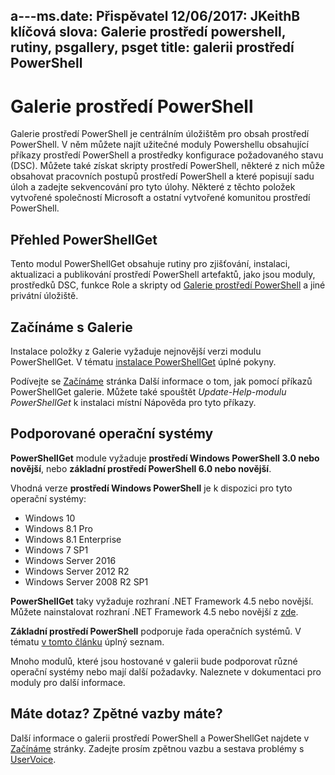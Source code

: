  a---ms.date: Přispěvatel 12/06/2017: JKeithB klíčová slova: Galerie prostředí powershell, rutiny, psgallery, psget title: galerii prostředí PowerShell
---
# <a name="the-powershell-gallery"></a>Galerie prostředí PowerShell

Galerie prostředí PowerShell je centrálním úložištěm pro obsah prostředí PowerShell. V něm můžete najít užitečné moduly Powershellu obsahující příkazy prostředí PowerShell a prostředky konfigurace požadovaného stavu (DSC).
Můžete také získat skripty prostředí PowerShell, některé z nich může obsahovat pracovních postupů prostředí PowerShell a které popisují sadu úloh a zadejte sekvencování pro tyto úlohy. Některé z těchto položek vytvořené společností Microsoft a ostatní vytvořené komunitou prostředí PowerShell.

## <a name="powershellget-overview"></a>Přehled PowerShellGet

Tento modul PowerShellGet obsahuje rutiny pro zjišťování, instalaci, aktualizaci a publikování prostředí PowerShell artefaktů, jako jsou moduly, prostředků DSC, funkce Role a skripty od [Galerie prostředí PowerShell](https://www.PowerShellGallery.com) a jiné privátní úložiště.

## <a name="getting-started-with-the-gallery"></a>Začínáme s Galerie

Instalace položky z Galerie vyžaduje nejnovější verzi modulu PowerShellGet.
V tématu [instalace PowerShellGet](installing-psget.md) úplné pokyny.

Podívejte se [Začínáme](getting-started.md) stránka Další informace o tom, jak pomocí příkazů PowerShellGet galerie. Můžete také spouštět *Update-Help-modulu PowerShellGet* k instalaci místní Nápověda pro tyto příkazy.

## <a name="supported-operating-systems"></a>Podporované operační systémy

**PowerShellGet** module vyžaduje **prostředí Windows PowerShell 3.0 nebo novější**, nebo **základní prostředí PowerShell 6.0 nebo novější**.

Vhodná verze **prostředí Windows PowerShell** je k dispozici pro tyto operační systémy:

- Windows 10
- Windows 8.1 Pro
- Windows 8.1 Enterprise
- Windows 7 SP1
- Windows Server 2016
- Windows Server 2012 R2
- Windows Server 2008 R2 SP1

**PowerShellGet** taky vyžaduje rozhraní .NET Framework 4.5 nebo novější. Můžete nainstalovat rozhraní .NET Framework 4.5 nebo novější z [zde](https://msdn.microsoft.com/library/5a4x27ek.aspx).

**Základní prostředí PowerShell** podporuje řada operačních systémů. V tématu [v tomto článku](https://blogs.msdn.microsoft.com/powershell/2018/01/10/powershell-core-6-0-generally-available-ga-and-supported/) úplný seznam.

Mnoho modulů, které jsou hostované v galerii bude podporovat různé operační systémy nebo mají další požadavky. Naleznete v dokumentaci pro moduly pro další informace.

## <a name="got-a-question-have-feedback"></a>Máte dotaz? Zpětné vazby máte?

Další informace o galerii prostředí PowerShell a PowerShellGet najdete v [Začínáme](getting-started.md) stránky. Zadejte prosím zpětnou vazbu a sestava problémy s [UserVoice](http://windowsserver.uservoice.com/forums/301869-powershell).

